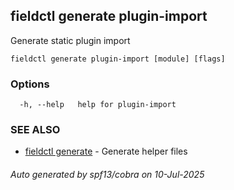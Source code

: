 ## fieldctl generate plugin-import

Generate static plugin import

```
fieldctl generate plugin-import [module] [flags]
```

### Options

```
  -h, --help   help for plugin-import
```

### SEE ALSO

* [fieldctl generate](fieldctl_generate.md)	 - Generate helper files

###### Auto generated by spf13/cobra on 10-Jul-2025
